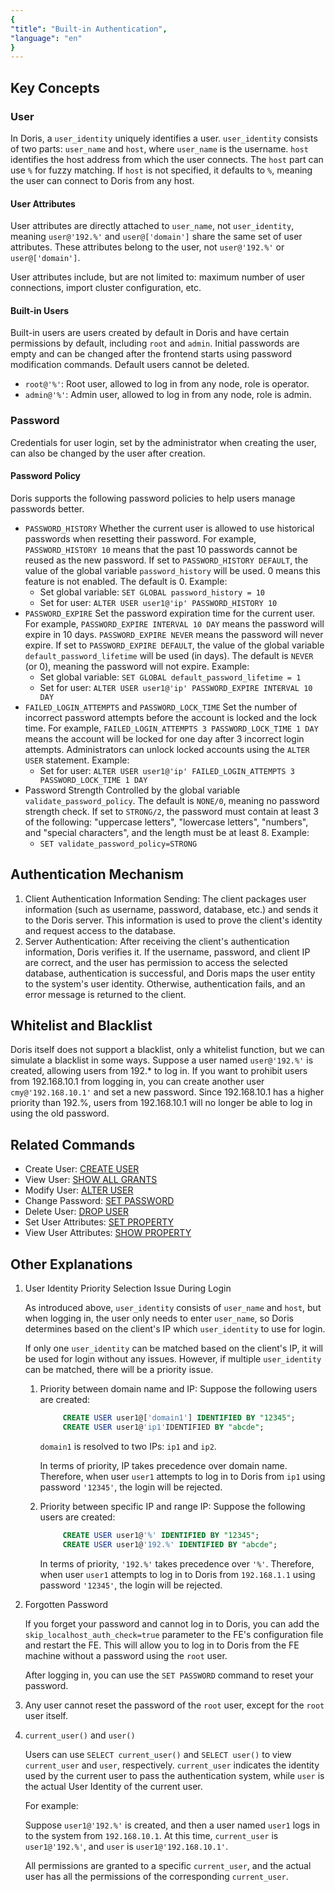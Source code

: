 ```yaml
---
{
"title": "Built-in Authentication",
"language": "en"
}
---
```


## Key Concepts

### User
In Doris, a `user_identity` uniquely identifies a user. `user_identity` consists of two parts: `user_name` and `host`, where `user_name` is the username. `host` identifies the host address from which the user connects. The `host` part can use `%` for fuzzy matching. If `host` is not specified, it defaults to `%`, meaning the user can connect to Doris from any host.

#### User Attributes
User attributes are directly attached to `user_name`, not `user_identity`, meaning `user@'192.%'` and `user@['domain']` share the same set of user attributes. These attributes belong to the user, not `user@'192.%'` or `user@['domain']`.

User attributes include, but are not limited to: maximum number of user connections, import cluster configuration, etc.

#### Built-in Users
Built-in users are users created by default in Doris and have certain permissions by default, including `root` and `admin`. Initial passwords are empty and can be changed after the frontend starts using password modification commands. Default users cannot be deleted.
- `root@'%'`: Root user, allowed to log in from any node, role is operator.
- `admin@'%'`: Admin user, allowed to log in from any node, role is admin.

### Password
Credentials for user login, set by the administrator when creating the user, can also be changed by the user after creation.

#### Password Policy
Doris supports the following password policies to help users manage passwords better.
- `PASSWORD_HISTORY`
  Whether the current user is allowed to use historical passwords when resetting their password. For example, `PASSWORD_HISTORY 10` means that the past 10 passwords cannot be reused as the new password. If set to `PASSWORD_HISTORY DEFAULT`, the value of the global variable `password_history` will be used. 0 means this feature is not enabled. The default is 0.
  Example:
    - Set global variable: `SET GLOBAL password_history = 10`
    - Set for user: `ALTER USER user1@'ip' PASSWORD_HISTORY 10`
- `PASSWORD_EXPIRE`
  Set the password expiration time for the current user. For example, `PASSWORD_EXPIRE INTERVAL 10 DAY` means the password will expire in 10 days. `PASSWORD_EXPIRE NEVER` means the password will never expire. If set to `PASSWORD_EXPIRE DEFAULT`, the value of the global variable `default_password_lifetime` will be used (in days). The default is `NEVER` (or 0), meaning the password will not expire.
  Example:
    - Set global variable: `SET GLOBAL default_password_lifetime = 1`
    - Set for user: `ALTER USER user1@'ip' PASSWORD_EXPIRE INTERVAL 10 DAY`
- `FAILED_LOGIN_ATTEMPTS` and `PASSWORD_LOCK_TIME`
  Set the number of incorrect password attempts before the account is locked and the lock time. For example, `FAILED_LOGIN_ATTEMPTS 3 PASSWORD_LOCK_TIME 1 DAY` means the account will be locked for one day after 3 incorrect login attempts. Administrators can unlock locked accounts using the `ALTER USER` statement.
  Example:
    - Set for user: `ALTER USER user1@'ip' FAILED_LOGIN_ATTEMPTS 3 PASSWORD_LOCK_TIME 1 DAY`
- Password Strength
  Controlled by the global variable `validate_password_policy`. The default is `NONE/0`, meaning no password strength check. If set to `STRONG/2`, the password must contain at least 3 of the following: "uppercase letters", "lowercase letters", "numbers", and "special characters", and the length must be at least 8.
  Example:
    - `SET validate_password_policy=STRONG`

## Authentication Mechanism
1. Client Authentication Information Sending: The client packages user information (such as username, password, database, etc.) and sends it to the Doris server. This information is used to prove the client's identity and request access to the database.
2. Server Authentication: After receiving the client's authentication information, Doris verifies it. If the username, password, and client IP are correct, and the user has permission to access the selected database, authentication is successful, and Doris maps the user entity to the system's user identity. Otherwise, authentication fails, and an error message is returned to the client.

## Whitelist and Blacklist
Doris itself does not support a blacklist, only a whitelist function, but we can simulate a blacklist in some ways. Suppose a user named `user@'192.%'` is created, allowing users from 192.* to log in. If you want to prohibit users from 192.168.10.1 from logging in, you can create another user `cmy@'192.168.10.1'` and set a new password. Since 192.168.10.1 has a higher priority than 192.%, users from 192.168.10.1 will no longer be able to log in using the old password.

## Related Commands
- Create User: [CREATE USER](../../../sql-manual/sql-statements/account-management/CREATE-USER)
- View User: [SHOW ALL GRANTS](../../../sql-manual/sql-statements/account-management/SHOW-GRANTS)
- Modify User: [ALTER USER](../../../sql-manual/sql-statements/account-management/ALTER-USER)
- Change Password: [SET PASSWORD](../../../sql-manual/sql-statements/account-management/SET-PASSWORD)
- Delete User: [DROP USER](../../../sql-manual/sql-statements/account-management/DROP-USER)
- Set User Attributes: [SET PROPERTY](../../../sql-manual/sql-statements/account-management/SET-PROPERTY)
- View User Attributes: [SHOW PROPERTY](../../../sql-manual/sql-statements/account-management/SHOW-PROPERTY)

## Other Explanations
  1. User Identity Priority Selection Issue During Login

     As introduced above, `user_identity` consists of `user_name` and `host`, but when logging in, the user only needs to enter `user_name`, so Doris determines based on the client's IP which `user_identity` to use for login.

     If only one `user_identity` can be matched based on the client's IP, it will be used for login without any issues. However, if multiple `user_identity` can be matched, there will be a priority issue.
      1. Priority between domain name and IP:
         Suppose the following users are created:
         ```sql
              CREATE USER user1@['domain1'] IDENTIFIED BY "12345";
              CREATE USER user1@'ip1'IDENTIFIED BY "abcde";
         ```
         `domain1` is resolved to two IPs: `ip1` and `ip2`.

         In terms of priority, IP takes precedence over domain name. Therefore, when user `user1` attempts to log in to Doris from `ip1` using password `'12345'`, the login will be rejected.
     2. Priority between specific IP and range IP:
        Suppose the following users are created:
        ```sql
             CREATE USER user1@'%' IDENTIFIED BY "12345";
             CREATE USER user1@'192.%' IDENTIFIED BY "abcde";
        ```
        In terms of priority, `'192.%'` takes precedence over `'%'`. Therefore, when user `user1` attempts to log in to Doris from `192.168.1.1` using password `'12345'`, the login will be rejected.

  2. Forgotten Password

     If you forget your password and cannot log in to Doris, you can add the `skip_localhost_auth_check=true` parameter to the FE's configuration file and restart the FE. This will allow you to log in to Doris from the FE machine without a password using the `root` user.

     After logging in, you can use the `SET PASSWORD` command to reset your password.

  3. Any user cannot reset the password of the `root` user, except for the `root` user itself.

  4. `current_user()` and `user()`

        Users can use `SELECT current_user()` and `SELECT user()` to view `current_user` and `user`, respectively. `current_user` indicates the identity used by the current user to pass the authentication system, while `user` is the actual User Identity of the current user.

        For example:

        Suppose `user1@'192.%'` is created, and then a user named `user1` logs in to the system from `192.168.10.1`. At this time, `current_user` is `user1@'192.%'`, and `user` is `user1@'192.168.10.1'`.

        All permissions are granted to a specific `current_user`, and the actual user has all the permissions of the corresponding `current_user`.
